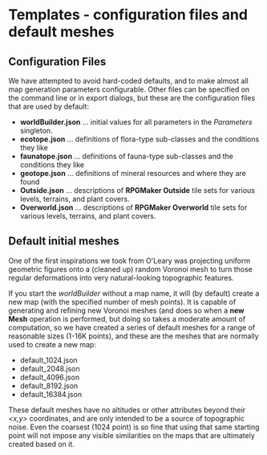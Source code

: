 # Templates - configuration files and default meshes

## Configuration Files
We have attempted to avoid hard-coded defaults, and to make almost
all map generation parameters configurable.  Other files can be 
specified on the command line or in export dialogs, but these 
are the configuration files that are used by default:
   * **worldBuilder.json** ... initial values for all parameters in the _Parameters_ singleton.
   * **ecotope.json** ... definitions of flora-type sub-classes and the conditions they like
   * **faunatope.json** ... definitions of fauna-type sub-classes and the conditions they like
   * **geotope.json** ... definitions of mineral resources and where they are found
   * **Outside.json** ... descriptions of **RPGMaker Outside** tile sets for various levels, terrains, and plant covers.
   * **Overworld.json** ... descriptions of **RPGMaker Overworld** tile sets for various levels, terrains, and plant covers.

## Default initial meshes
One of the first inspirations we took from O'Leary was projecting
uniform geometric figures onto a (cleaned up) random Voronoi mesh
to turn those regular deformations into very natural-looking
topographic features.

If you start the _worldBuilder_ without a map name, it will (by default)
create a new map (with the specified number of mesh points).
It is capable of generating and refining new Voronoi meshes (and 
does so when a **new Mesh** operation is performed, but doing so
takes a moderate amount of computation, so we have created a
series of default meshes for a range of reasonable sizes 
(1-16K points), and these are the meshes that are normally used
to create a new map:
   * default_1024.json
   * default_2048.json
   * default_4096.json
   * default_8192.json
   * default_16384.json

These default meshes have no altitudes or other attributes beyond
their _<x,y>_ coordinates, and are only intended to be a source of
topographic noise.  Even the coarsest (1024 point) is so fine that
using that same starting point will not impose any visible similarities
on the maps that are ultimately created based on it.
